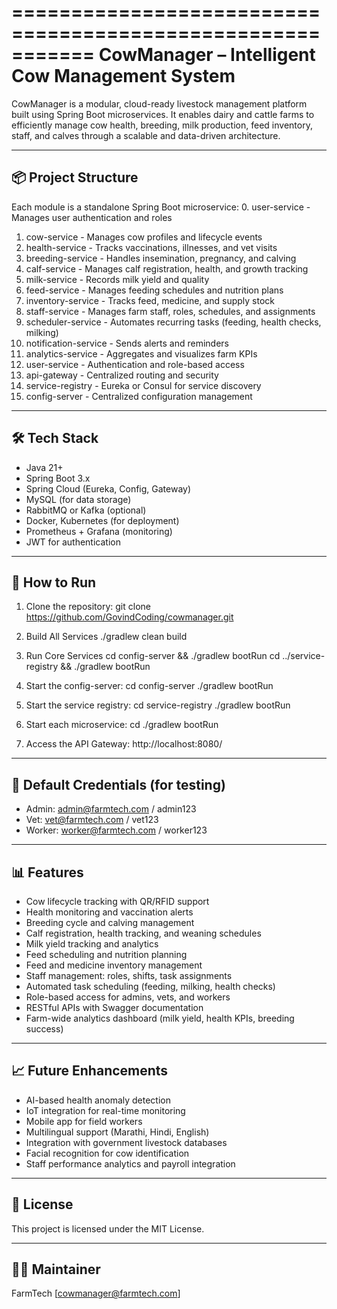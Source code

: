 ===========================================================
CowManager – Intelligent Cow Management System
===========================================================

CowManager is a modular, cloud-ready livestock management platform built using Spring Boot microservices. It enables dairy and cattle farms to efficiently manage cow health, breeding, milk production, feed inventory, staff, and calves through a scalable and data-driven architecture.

-----------------------------------------------------------
📦 Project Structure
-----------------------------------------------------------

Each module is a standalone Spring Boot microservice:
0. user-service          - Manages user authentication and roles
1. cow-service           - Manages cow profiles and lifecycle events
2. health-service        - Tracks vaccinations, illnesses, and vet visits
3. breeding-service      - Handles insemination, pregnancy, and calving
4. calf-service          - Manages calf registration, health, and growth tracking
5. milk-service          - Records milk yield and quality
6. feed-service          - Manages feeding schedules and nutrition plans
7. inventory-service     - Tracks feed, medicine, and supply stock
8. staff-service         - Manages farm staff, roles, schedules, and assignments
9. scheduler-service     - Automates recurring tasks (feeding, health checks, milking)
10. notification-service - Sends alerts and reminders
11. analytics-service    - Aggregates and visualizes farm KPIs
12. user-service         - Authentication and role-based access
13. api-gateway          - Centralized routing and security
14. service-registry     - Eureka or Consul for service discovery
15. config-server        - Centralized configuration management

-----------------------------------------------------------
🛠️ Tech Stack
-----------------------------------------------------------

- Java 21+
- Spring Boot 3.x
- Spring Cloud (Eureka, Config, Gateway)
- MySQL (for data storage)
- RabbitMQ or Kafka (optional)
- Docker, Kubernetes (for deployment)
- Prometheus + Grafana (monitoring)
- JWT for authentication

-----------------------------------------------------------
🚀 How to Run
-----------------------------------------------------------

1. Clone the repository:
   git clone https://github.com/GovindCoding/cowmanager.git

2. Build All Services
   ./gradlew clean build

3. Run Core Services
   cd config-server && ./gradlew bootRun
   cd ../service-registry && ./gradlew bootRun

4. Start the config-server:
   cd config-server
   ./gradlew bootRun

5. Start the service registry:
   cd service-registry
   ./gradlew bootRun

6. Start each microservice:
   cd <service-name>
   ./gradlew bootRun

7. Access the API Gateway:
   http://localhost:8080/

-----------------------------------------------------------
🔐 Default Credentials (for testing)
-----------------------------------------------------------

- Admin: admin@farmtech.com / admin123
- Vet: vet@farmtech.com / vet123
- Worker: worker@farmtech.com / worker123

-----------------------------------------------------------
📊 Features
-----------------------------------------------------------

- Cow lifecycle tracking with QR/RFID support
- Health monitoring and vaccination alerts
- Breeding cycle and calving management
- Calf registration, health tracking, and weaning schedules
- Milk yield tracking and analytics
- Feed scheduling and nutrition planning
- Feed and medicine inventory management
- Staff management: roles, shifts, task assignments
- Automated task scheduling (feeding, milking, health checks)
- Role-based access for admins, vets, and workers
- RESTful APIs with Swagger documentation
- Farm-wide analytics dashboard (milk yield, health KPIs, breeding success)

-----------------------------------------------------------
📈 Future Enhancements
-----------------------------------------------------------

- AI-based health anomaly detection
- IoT integration for real-time monitoring
- Mobile app for field workers
- Multilingual support (Marathi, Hindi, English)
- Integration with government livestock databases
- Facial recognition for cow identification
- Staff performance analytics and payroll integration

-----------------------------------------------------------
📄 License
-----------------------------------------------------------

This project is licensed under the MIT License.

-----------------------------------------------------------
👨‍💻 Maintainer
-----------------------------------------------------------

FarmTech [cowmanager@farmtech.com]